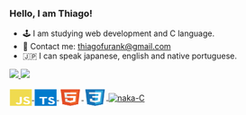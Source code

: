 ### Hello, I am Thiago!
- 🕹️ I am studying web development and C language.
- 📧 Contact me: thiagofurank@gmail.com
- 🇯🇵 I can speak japanese, english and native portuguese.

<div align="left">
  <a href="https://github.com/nakaharan5">
  <img height="180em" src="https://github-readme-stats.vercel.app/api?username=nakaharan5&show_icons=true&theme=dark&include_all_commits=true&count_private=true"/>
  <img height="150em" src="https://github-readme-stats.vercel.app/api/top-langs/?username=nakaharan5&layout=compact&langs_count=7&theme=dark"/>
</div>
<div style="display: inline_block"><br>
  <img align="center" alt="naka-Js" height="30" width="40" src="https://raw.githubusercontent.com/devicons/devicon/master/icons/javascript/javascript-plain.svg">
  <img align="center" alt="naka-Ts" height="30" width="40" src="https://raw.githubusercontent.com/devicons/devicon/master/icons/typescript/typescript-plain.svg">
  <img align="center" alt="naka-HTML" height="30" width="40" src="https://raw.githubusercontent.com/devicons/devicon/master/icons/html5/html5-original.svg">
  <img align="center" alt="naka-CSS" height="30" width="40" src="https://raw.githubusercontent.com/devicons/devicon/master/icons/css3/css3-original.svg">
  <img align="center" alt="naka-C" height="30" width="40" src="https://cdn.jsdelivr.net/gh/devicons/devicon/icons/c/c-original.svg" />
</div>
